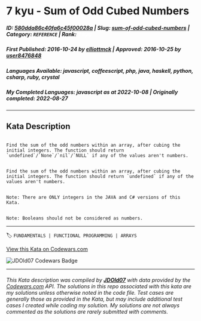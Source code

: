 # 7 kyu - Sum of Odd Cubed Numbers

##### **ID**: [580dda86c40fa6c45f00028a](https://www.codewars.com/kata/580dda86c40fa6c45f00028a) | **Slug**: [sum-of-odd-cubed-numbers](https://www.codewars.com/kata/580dda86c40fa6c45f00028a) | **Category**: `REFERENCE` | **Rank**: <span style="color:white">7 kyu</span>

##### **First Published**: 2016-10-24 ***by*** [elliottmck](https://www.codewars.com/users/elliottmck) | **Approved**: 2016-10-25 ***by*** [user8476848](https://www.codewars.com/users/user8476848)

##### **Languages Available**: javascript, coffeescript, php, java, haskell, python, csharp, ruby, crystal

##### **My Completed Languages**: javascript ***as at*** 2022-10-08 | **Originally completed**: 2022-08-27

---

## Kata Description


```if-not:javascript

Find the sum of the odd numbers within an array, after cubing the initial integers. The function should return `undefined`/`None`/`nil`/`NULL` if any of the values aren't numbers.

```

```if:javascript

Find the sum of the odd numbers within an array, after cubing the initial integers. The function should return `undefined` if any of the values aren't numbers.

```



~~~if:java,csharp

Note: There are ONLY integers in the JAVA and C# versions of this Kata.

~~~



~~~if:python

Note: Booleans should not be considered as numbers.

~~~



---


🏷 `FUNDAMENTALS | FUNCTIONAL PROGRAMMING | ARRAYS`


[View this Kata on Codewars.com](https://www.codewars.com/kata/580dda86c40fa6c45f00028a)

![](https://www.codewars.com/users/jdold07/badges/large "JDOld07 Codewars Badge")

---

###### *This Kata description was compiled by [**JDOld07**](https://tpstech.dev) with data provided by the [Codewars.com](https://www.codewars.com) API.  The solutions in this repo associated with this kata are my solutions unless otherwise noted in the code file.  Test cases are generally those as provided in the Kata, but may include additional test cases I created while coding my solution.  My solutions are not always commented as the solutions are rarely submitted with comments.*
